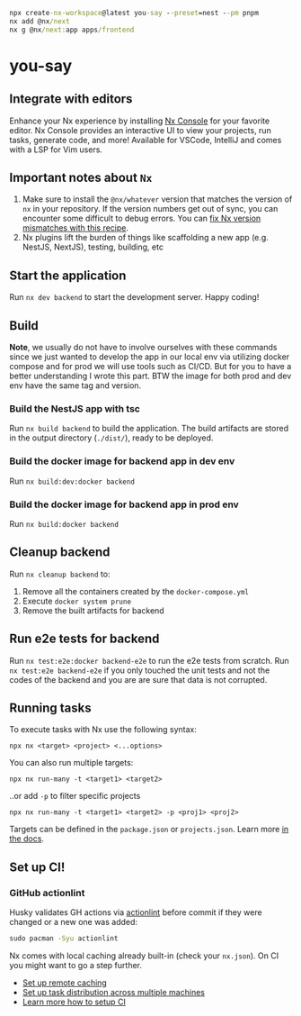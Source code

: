 ```cmd
npx create-nx-workspace@latest you-say --preset=nest --pm pnpm
nx add @nx/next
nx g @nx/next:app apps/frontend
```

# you-say

## Integrate with editors

Enhance your Nx experience by installing [Nx Console](https://nx.dev/nx-console) for your favorite editor. Nx Console
provides an interactive UI to view your projects, run tasks, generate code, and more! Available for VSCode, IntelliJ and
comes with a LSP for Vim users.

## Important notes about `Nx`

1. Make sure to install the `@nx/whatever` version that matches the version of `nx` in your repository. If the version numbers get out of sync, you can encounter some difficult to debug errors. You can [fix Nx version mismatches with this recipe](https://nx.dev/recipes/tips-n-tricks/keep-nx-versions-in-sync).
2. Nx plugins lift the burden of things like scaffolding a new app (e.g. NestJS, NextJS), testing, building, etc

## Start the application

Run `nx dev backend` to start the development server. Happy coding!

## Build

**Note**, we usually do not have to involve ourselves with these commands since we just wanted to develop the app in our local env via utilizing docker compose and for prod we will use tools such as CI/CD. But for you to have a better understanding I wrote this part. BTW the image for both prod and dev env have the same tag and version.

### Build the NestJS app with tsc

Run `nx build backend` to build the application. The build artifacts are stored in the output directory (`./dist/`), ready to be deployed.

### Build the docker image for backend app in dev env

Run `nx build:dev:docker backend`

### Build the docker image for backend app in prod env

Run `nx build:docker backend`

## Cleanup backend

Run `nx cleanup backend` to:

1. Remove all the containers created by the `docker-compose.yml`
2. Execute `docker system prune`
3. Remove the built artifacts for backend

## Run e2e tests for backend

Run `nx test:e2e:docker backend-e2e` to run the e2e tests from scratch.
Run `nx test:e2e backend-e2e` if you only touched the unit tests and not the codes of the backend and you are are sure that data is not corrupted.

## Running tasks

To execute tasks with Nx use the following syntax:

```
npx nx <target> <project> <...options>
```

You can also run multiple targets:

```
npx nx run-many -t <target1> <target2>
```

..or add `-p` to filter specific projects

```
npx nx run-many -t <target1> <target2> -p <proj1> <proj2>
```

Targets can be defined in the `package.json` or `projects.json`. Learn more [in the docs](https://nx.dev/features/run-tasks).

## Set up CI!

### GitHub actionlint

Husky validates GH actions via [actionlint](https://github.com/rhysd/actionlint) before commit if they were changed or a new one was added:

```cmd
sudo pacman -Syu actionlint
```

Nx comes with local caching already built-in (check your `nx.json`). On CI you might want to go a step further.

- [Set up remote caching](https://nx.dev/features/share-your-cache)
- [Set up task distribution across multiple machines](https://nx.dev/nx-cloud/features/distribute-task-execution)
- [Learn more how to setup CI](https://nx.dev/recipes/ci)
